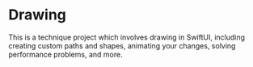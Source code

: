 # Drawing
This is a technique project which involves drawing in SwiftUI, including creating custom paths and shapes, animating your changes, solving performance problems, and more.
